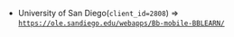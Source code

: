  - University of San Diego(`client_id=2808`) => [`https://ole.sandiego.edu/webapps/Bb-mobile-BBLEARN/`](https://ole.sandiego.edu/webapps/Bb-mobile-BBLEARN/)
